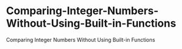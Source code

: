 # Comparing-Integer-Numbers-Without-Using-Built-in-Functions
Comparing Integer Numbers Without Using Built-in Functions
